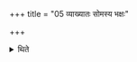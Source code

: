 +++
title = "05 व्याख्यातः सोमस्य भक्षः"

+++

<details><summary>थिते</summary>

व्याख्यातः सोमस्य भक्षः ५
</details>
